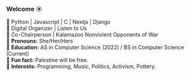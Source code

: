 ### Welcome :sunny:

:leaves: Python | Javascript | C | Nextjs | Django \
:herb: Digital Organizer | Listen to Us\
:seedling: Co-Chairperson | Kalamazoo Nonviolent Opponents of War\
:blossom: **Pronouns:** She/Her/Hers\
:ear_of_rice: **Education:** AS in Computer Science (2022) / BS in Computer Science (Current)\
:mushroom: **Fun fact:** Palestine will be free.\
:cherry_blossom: **Interests:** Programming, Music, Politics, Activism, Pottery.
